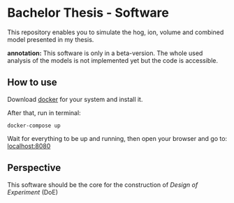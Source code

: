 # Bachelor Thesis - Software
This repository enables you to simulate the hog, ion, volume and combined model presented in my thesis.

**annotation:** This software is only in a beta-version. The whole used analysis of the models is not implemented yet
but the code is accessible.
	
## How to use
Download [docker](https://hub.docker.com/search/?type=edition&offering=community) for your system and install it.

After that, run in terminal:

    docker-compose up


Wait for everything to be up and running, then open your browser and go to: [localhost:8080](http://localhost:8080/)

## Perspective
This software should be the core for the construction of *Design of Experiment* (DoE)